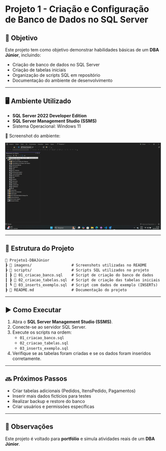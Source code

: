 # Projeto 1 - Criação e Configuração de Banco de Dados no SQL Server

## 🎯 Objetivo
Este projeto tem como objetivo demonstrar habilidades básicas de um **DBA Júnior**, incluindo:

- Criação de banco de dados no SQL Server
- Criação de tabelas iniciais
- Organização de scripts SQL em repositório
- Documentação do ambiente de desenvolvimento

---

## 🖥️ Ambiente Utilizado
- **SQL Server 2022 Developer Edition**
- **SQL Server Management Studio (SSMS)**
- Sistema Operacional: Windows 11

📌 Screenshot do ambiente:

![SSMS aberto](imagens/ssms_aberto.png)

---

## 📂 Estrutura do Projeto

```
📁 Projeto1-DBAJúnior
┣ 📂 imagens/                  # Screenshots utilizadas no README
┣ 📂 scripts/                  # Scripts SQL utilizados no projeto
┃ ┣ 📜 01_criacao_banco.sql    # Script de criação do banco de dados
┃ ┣ 📜 02_criacao_tabelas.sql  # Script de criação das tabelas iniciais
┃ ┗ 📜 03_inserts_exemplo.sql  # Script com dados de exemplo (INSERTs)
┣ 📜 README.md                 # Documentação do projeto
```

---

## ▶️ Como Executar
1. Abra o **SQL Server Management Studio (SSMS)**.  
2. Conecte-se ao servidor SQL Server.  
3. Execute os scripts na ordem:  
   - `01_criacao_banco.sql`  
   - `02_criacao_tabelas.sql`  
   - `03_inserts_exemplo.sql`  
4. Verifique se as tabelas foram criadas e se os dados foram inseridos corretamente.  

---

## 🔜 Próximos Passos
- Criar tabelas adicionais (Pedidos, ItensPedido, Pagamentos)  
- Inserir mais dados fictícios para testes  
- Realizar backup e restore do banco  
- Criar usuários e permissões específicas  

---

## 📌 Observações
Este projeto é voltado para **portfólio** e simula atividades reais de um **DBA Júnior**.
